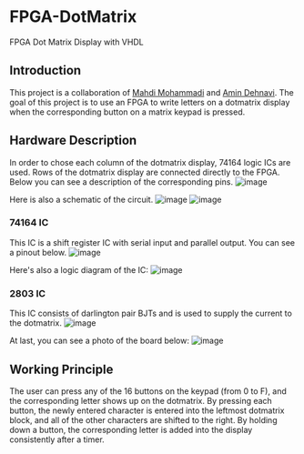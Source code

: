 
# FPGA-DotMatrix
 FPGA Dot Matrix Display with VHDL
 
## Introduction
 This project is a collaboration of [Mahdi Mohammadi](https://github.com/mmahdim) and [Amin Dehnavi](https://github.com/amindehnavi).
 The goal of this project is to use an FPGA to write letters on a dotmatrix display when the corresponding button on a matrix keypad is pressed.

## Hardware Description
In order to chose each column of the dotmatrix display, 74164 logic ICs are used.
Rows of the dotmatrix display are connected directly to the FPGA.
Below you can see a description of the corresponding pins.
![image](https://user-images.githubusercontent.com/8644346/186148591-8a090f29-f9e4-4b3d-8d49-32912349e7fa.png)

Here is also a schematic of the circuit.
![image](https://user-images.githubusercontent.com/8644346/186148615-fc1015af-37f3-4443-a07c-532f1919956e.png)
![image](https://user-images.githubusercontent.com/8644346/186148625-b0a8efd3-3fa3-45fb-acfe-39ba3e7bc475.png)

### 74164 IC
This IC is a shift register IC with serial input and parallel output. You can see a pinout below.
![image](https://user-images.githubusercontent.com/8644346/186148664-28e46c5b-a0b2-451a-8a44-b668b2555605.png)

Here's also a logic diagram of the IC:
![image](https://user-images.githubusercontent.com/8644346/186148682-e8c856c7-5ca5-4a52-9f9e-9902c578ad6c.png)


### 2803 IC
This IC consists of darlington pair BJTs and is used to supply the current to the dotmatrix.
![image](https://user-images.githubusercontent.com/8644346/186148734-112a892e-b55b-4e02-a183-823ac0cbaf33.png)

At last, you can see a photo of the board below:
![image](https://user-images.githubusercontent.com/8644346/186148766-ea4df18f-a2af-446c-9b68-cf09f5e57a1e.png)

## Working Principle
The user can press any of the 16 buttons on the keypad (from 0 to F), and the corresponding letter shows up on the dotmatrix.
By pressing each button, the newly entered character is entered into the leftmost dotmatrix block, and all of the other characters are shifted to the right.
By holding down a button, the corresponding letter is added into the display consistently after a timer.
